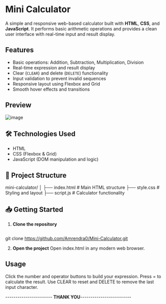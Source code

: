 # Mini Calculator

A simple and responsive web-based calculator built with **HTML**, **CSS**, and **JavaScript**. It performs basic arithmetic operations and provides a clean user interface with real-time input and result display.

## Features

- Basic operations: Addition, Subtraction, Multiplication, Division
- Real-time expression and result display
- Clear (`CLEAR`) and delete (`DELETE`) functionality
- Input validation to prevent invalid sequences
- Responsive layout using Flexbox and Grid
- Smooth hover effects and transitions

## Preview

![image](https://github.com/user-attachments/assets/114325ec-439f-4869-acef-ae5334a86f4c)


## 🛠️ Technologies Used

- HTML
- CSS (Flexbox & Grid)
- JavaScript (DOM manipulation and logic)

## 📂 Project Structure

mini-calculator/
│
├── index.html # Main HTML structure
├── style.css # Styling and layout
├── script.js # Calculator functionality


## 📥 Getting Started

1. **Clone the repository**
   ```bash
  git clone https://github.com/Amrendra0/Mini-Calculator.git

2. **Open the project**
Open index.html in any modern web browser.

## Usage
Click the number and operator buttons to build your expression. Press = to calculate the result. Use CLEAR to reset and DELETE to remove the last input character.

----------------------- **THANK YOU**-------------------------
